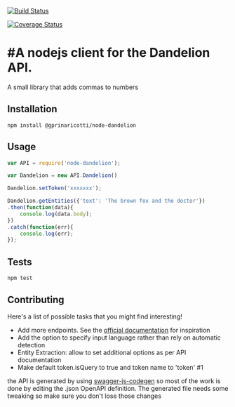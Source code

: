 [![Build Status](https://travis-ci.org/giulioprinaricotti/node-dandelion.svg?branch=master)](https://travis-ci.org/giulioprinaricotti/node-dandelion)

[![Coverage Status](https://coveralls.io/repos/github/giulioprinaricotti/node-dandelion/badge.svg?branch=master)](https://coveralls.io/github/giulioprinaricotti/node-dandelion?branch=master)

#A nodejs client for the Dandelion API.
=========

A small library that adds commas to numbers

## Installation

  `npm install @gprinaricotti/node-dandelion`

## Usage

```javascript
var API = require('node-dandelion');

var Dandelion = new API.Dandelion()

Dandelion.setToken('xxxxxxx');

Dandelion.getEntities({'text': 'The brown fox and the doctor'})
.then(function(data){
	console.log(data.body);
})
.catch(function(err){
	console.log(err);
});
```

## Tests

  `npm test`

## Contributing

Here's a list of possible tasks that you might find interesting!

 - Add more endpoints. See the [official documentation](https://dandelion.eu/docs/api) for inspiration
 - Add the option to specify input language rather than rely on automatic detection
 - Entity Extraction: allow to set additional options as per API documentation
 - Make default token.isQuery to true and token name to 'token'  #1 
 
 the API is generated by using [swagger-js-codegen](https://github.com/wcandillon/swagger-js-codegen) so most of the work is done by editing the .json OpenAPI definition. The generated file needs some tweaking so make sure you don't lose those changes 
